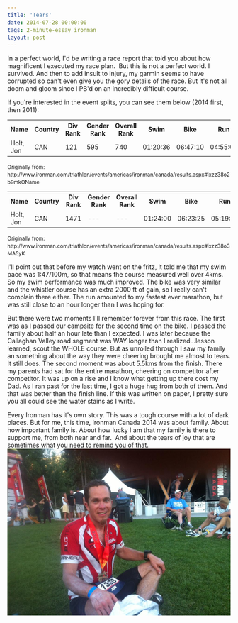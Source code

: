 ```yaml
---
title: 'Tears'
date: 2014-07-28 00:00:00 
tags: 2-minute-essay ironman
layout: post
---
```

In a perfect world, I'd be writing a race report that told you about how magnificent I executed my race plan. &nbsp;But this is not a perfect world. I survived. And then to add insult to injury, my garmin seems to have corrupted so can't even give you the gory details of the race. But it's not all doom and gloom since I PB'd on an incredibly difficult course.

If you're interested in the event splits, you can see them below (2014 first, then 2011):

<table>
<tr><th>Name</th><th>Country</th><th>Div Rank</th><th>Gender Rank</th><th>Overall Rank</th><th>Swim</th><th>Bike</th><th>Run</th><th>Finish</th><th>Points</th></tr>
<tr><td>Holt, Jon</td><td>CAN</td><td>121</td><td>595</td><td>740</td><td>01:20:36</td><td>06:47:10</td><td>04:55:06</td><td>13:13:12</td><td>2257</td></tr></table><small>Originally from: http://www.ironman.com/triathlon/events/americas/ironman/canada/results.aspx#ixzz38o2b9mkOName</small> 

<table>
<tr><th>Name</th><th>Country</th><th>Div Rank</th><th>Gender Rank</th><th>Overall Rank</th><th>Swim</th><th>Bike</th><th>Run</th><th>Finish</th><th>Points</th></tr>
<tr><td>Holt, Jon</td><td>CAN</td><td>1471</td><td>---</td><td>---</td><td>01:24:00</td><td>06:23:25</td><td>05:19:21</td><td>13:23:34</td><td>---</td></tr></table><small>Originally from: http://www.ironman.com/triathlon/events/americas/ironman/canada/results.aspx#ixzz38o3MA5yK</small>

I'll point out that before my watch went on the fritz, it told me that my swim pace was 1:47/100m, so that means the course measured well over 4kms. So my swim performance was much improved. The bike was very similar and the whistler course has an extra 2000 ft of gain, so I really can't complain there either. The run amounted to my fastest ever marathon, but was still close to an hour longer than I was hoping for. 

But there were two moments I'll remember forever from this race. The first was as I passed our campsite for the second time on the bike. I passed the family about half an hour late than I expected. I was later because the Callaghan Valley road segment was WAY longer than I realized...lesson learned, scout the WHOLE course. But as unrolled through I saw my family an something about the way they were cheering brought me almost to tears. It still does. The second moment was about 5.5kms from the finish. There my parents had sat for the entire marathon, cheering on competitor after competitor. It was up on a rise and I know what getting up there cost my Dad. As I ran past for the last time, I got a huge hug from both of them. And that was better than the finish line. If this was written on paper, I pretty sure you all could see the water stains as I write. 

Every Ironman has it's own story. This was a tough course with a lot of dark places. But for me, this time, Ironman Canada 2014 was about family. About how important family is. About how lucky I am that my family is there to support me, from both near and far.  And about the tears of joy that are sometimes what you need to remind you of that. 
![](/content/images/2014/Aug/10527596_855688241125252_4148349096883429767_n.jpg)
